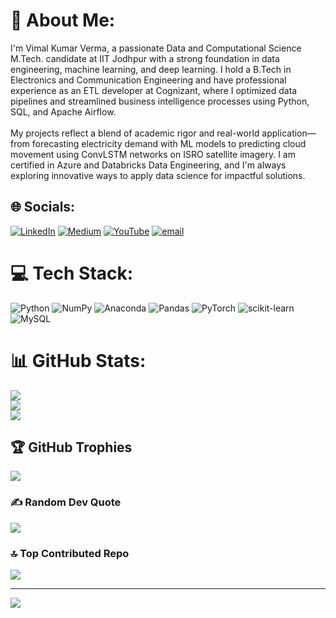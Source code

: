 # 💫 About Me:
I'm Vimal Kumar Verma, a passionate Data and Computational Science M.Tech. candidate at IIT Jodhpur with a strong foundation in data engineering, machine learning, and deep learning. I hold a B.Tech in Electronics and Communication Engineering and have professional experience as an ETL developer at Cognizant, where I optimized data pipelines and streamlined business intelligence processes using Python, SQL, and Apache Airflow.<br><br>My projects reflect a blend of academic rigor and real-world application—from forecasting electricity demand with ML models to predicting cloud movement using ConvLSTM networks on ISRO satellite imagery. I am certified in Azure and Databricks Data Engineering, and I'm always exploring innovative ways to apply data science for impactful solutions.


## 🌐 Socials:
[![LinkedIn](https://img.shields.io/badge/LinkedIn-%230077B5.svg?logo=linkedin&logoColor=white)](https://linkedin.com/in/https://www.linkedin.com/in/vimal9900/) [![Medium](https://img.shields.io/badge/Medium-12100E?logo=medium&logoColor=white)](https://medium.com/@vkverma9900) [![YouTube](https://img.shields.io/badge/YouTube-%23FF0000.svg?logo=YouTube&logoColor=white)](https://youtube.com/@robo2.069) [![email](https://img.shields.io/badge/Email-D14836?logo=gmail&logoColor=white)](mailto:vkverma9900@gmail.com) 

# 💻 Tech Stack:
![Python](https://img.shields.io/badge/python-3670A0?style=for-the-badge&logo=python&logoColor=ffdd54) ![NumPy](https://img.shields.io/badge/numpy-%23013243.svg?style=for-the-badge&logo=numpy&logoColor=white) ![Anaconda](https://img.shields.io/badge/Anaconda-%2344A833.svg?style=for-the-badge&logo=anaconda&logoColor=white) ![Pandas](https://img.shields.io/badge/pandas-%23150458.svg?style=for-the-badge&logo=pandas&logoColor=white) ![PyTorch](https://img.shields.io/badge/PyTorch-%23EE4C2C.svg?style=for-the-badge&logo=PyTorch&logoColor=white) ![scikit-learn](https://img.shields.io/badge/scikit--learn-%23F7931E.svg?style=for-the-badge&logo=scikit-learn&logoColor=white) ![MySQL](https://img.shields.io/badge/mysql-4479A1.svg?style=for-the-badge&logo=mysql&logoColor=white)
# 📊 GitHub Stats:
![](https://github-readme-stats.vercel.app/api?username=Vimal9900&theme=dark&hide_border=false&include_all_commits=true&count_private=false)<br/>
![](https://nirzak-streak-stats.vercel.app/?user=Vimal9900&theme=dark&hide_border=false)<br/>
![](https://github-readme-stats.vercel.app/api/top-langs/?username=Vimal9900&theme=dark&hide_border=false&include_all_commits=true&count_private=false&layout=compact)

## 🏆 GitHub Trophies
![](https://github-profile-trophy.vercel.app/?username=Vimal9900&theme=radical&no-frame=false&no-bg=true&margin-w=4)

### ✍️ Random Dev Quote
![](https://quotes-github-readme.vercel.app/api?type=horizontal&theme=radical)

### 🔝 Top Contributed Repo
![](https://github-contributor-stats.vercel.app/api?username=Vimal9900&limit=5&theme=dark&combine_all_yearly_contributions=true)

---
[![](https://visitcount.itsvg.in/api?id=Vimal9900&icon=0&color=0)](https://visitcount.itsvg.in)

<!-- Proudly created with GPRM ( https://gprm.itsvg.in ) -->
